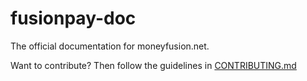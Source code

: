 # fusionpay-doc

The official documentation for moneyfusion.net.

Want to contribute? Then follow the guidelines in [CONTRIBUTING.md](CONTRIBUTING.md)
